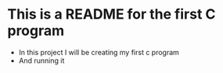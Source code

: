 # This is a README for the first C program
- In this project I will be creating my first c program
- And running it
